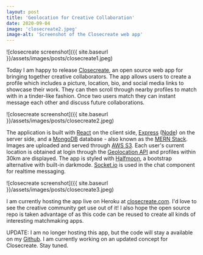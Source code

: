 ```yaml
---
layout: post
title: 'Geolocation for Creative Collaboration'
date: 2020-09-04
image: 'closecreate2.jpeg'
image-alt: 'Screenshot of the Closecreate web app'
---
```


![closecreate screenshot]({{ site.baseurl }}/assets/images/posts/closecreate1.jpeg)

Today I am happy to release [Closecreate](https://github.com/harry-herskowitz/closecreate), an open source web app for bringing together creative collaborators. The app allows users to create a profile which includes a picture, location, bio, and social media links to showcase their work. They can then scroll through nearby profiles to match with in a tinder-like fashion. Once two users match they can instant message each other and discuss future collaborations.

![closecreate screenshot]({{ site.baseurl }}/assets/images/posts/closecreate2.jpeg)

The application is built with [React](https://reactjs.org/) on the client side, [Express](https://expressjs.com/) ([Node](https://nodejs.org/en/about/)) on the server side, and a [MongoDB](https://www.mongodb.com/) database - also known as the [MERN Stack](https://www.mongodb.com/mern-stack). Images are uploaded and served through [AWS S3](https://aws.amazon.com/s3/). Each user's current location is obtained at login through the [Geolocation API](https://developer.mozilla.org/en-US/docs/Web/API/Geolocation_API) and profiles within 30km are displayed. The app is styled with [Halfmoon](https://www.gethalfmoon.com/docs/introduction/), a bootstrap alternative with built-in darkmode. [Socket.io](https://socket.io/) is used in the chat component for realtime messaging.

![closecreate screenshot]({{ site.baseurl }}/assets/images/posts/closecreate3.jpeg)

I am currently hosting the app live on Heroku at [closecreate.com](https://www.closecreate.com). I'd love to see the creative community get use out of it! I also hope the open source repo is taken advantage of as this code can be reused to create all kinds of interesting matchmaking apps.

UPDATE: I am no longer hosting this app, but the code will stay a available on my [Github](https://github.com/harry-herskowitz/closecreate). I am currently working on an updated concept for Closecreate. Stay tuned.
